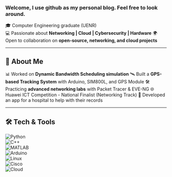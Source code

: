 ### Welcome, I use github as my personal blog. Feel free to look around. 

🎓 Computer Engineering graduate (UENR)<br/>
💻 Passionate about **Networking | Cloud | Cybersecurity | Hardware**
🌍 Open to collaboration on **open-source, networking, and cloud projects**


---

## 🚀 About Me
📊 Worked on **Dynamic Bandwidth Scheduling simulation**
🛰️ Built a **GPS-based Tracking System** with Arduino, SIM800L, and GPS Module
🛠️ Practicing **advanced networking labs** with Packet Tracer & EVE-NG
🌐 Huawei ICT Competition - National Finalist (Networking Track)
📱 Developed an app for a hospital to help with their records


---

## 🛠️ Tech & Tools  
![Python](https://img.shields.io/badge/-Python-3776AB?style=flat&logo=python&logoColor=white)  
![C++](https://img.shields.io/badge/-C++-00599C?style=flat&logo=cplusplus&logoColor=white)  
![MATLAB](https://img.shields.io/badge/-MATLAB-orange?style=flat&logo=mathworks&logoColor=white)  
![Arduino](https://img.shields.io/badge/-Arduino-00979D?style=flat&logo=arduino&logoColor=white)  
![Linux](https://img.shields.io/badge/-Linux-FCC624?style=flat&logo=linux&logoColor=black)  
![Cisco](https://img.shields.io/badge/-Cisco-1BA0D7?style=flat&logo=cisco&logoColor=white)  
![Cloud](https://img.shields.io/badge/-Cloud_Computing-4285F4?style=flat&logo=cloud&logoColor=white)  


